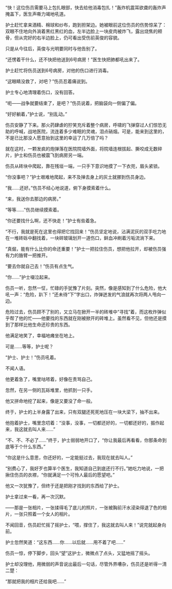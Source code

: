 ---
---
“快！这位伤员需要马上包扎眼部，快去给他消毒包扎！”轰炸机震耳欲聋的轰炸声掩盖下，医生声嘶力竭地吼道。

护士赶忙拿来酒精、棉球和纱布，跑到担架边。她被眼前这位伤员的伤势惊呆了：双眼不住地向外淌着黑红黑红的血，左半边脸上一块皮肉被炸飞，露出烧焦的颊骨，但从完好的右半边脸上，仍可看出受伤前英俊的容貌。

只是从今往后，英俊与光明要同时与他告别了。

“还愣着干什么，还不快把他送到6号病房！”医生快把肺都吼出来了。

护士赶忙将伤员送到6号病房，对他的伤口进行消毒。

“这眼睛没救了，对吧？”伤员忍着痛说到。

护士专心地清理着伤口，没有回答。

“呃——战争就要结束了，是吧？”伤员说着，把脑袋向一侧偏了偏。

“好好躺着，”护士说，“别乱动。”

伤员安静了下来。那火药肆虐的狞笑充斥着整个病房，呼啸的飞弹穿过人们惊恐无助的呼喊，战地医院，流连着多少难眠的灵魂，泪点硝烟。可是，能来到这里的，不是已比那没人愿意抬到这里的幸运了几万倍了吗？

就在这时，一颗发疯的炮弹落在医院院墙外面，将院墙连根拔起、撕咬成无数碎片，护士和伤员也被震飞到病房另一端。

伤员从砖块中爬起，靠在残垣一端，一只手下意识地摸了一下衣兜，眉头紧锁。

“你没事吧？”护士艰难地爬起，来不及掸去身上的灰土就挪到伤员身边。

“我……还好。”伤员不经心地说道，俯下身摸索着什么。

“来，我送你去那边的病房。”

“等等……”伤员继续摸索着。

“你还要找什么啊，还不快走！”护士有些着急。

“不行，我就是死在这里也得把它找回来！”伤员坚定地说，沾满泥灰的双手吃力地在一堆砖砾中翻找着，一块碎玻璃划开一道伤口，鲜血冲刷着污垢流淌下来。

“真倔，能有什么比你的命还重要！”护士一把拉住伤员，想把他拉开，却被伤员强有力的胳臂一把推开。

“要去你就自己去！”伤员有点生气。

“你……”护士啜泣起来。

伤员一听，忽然一怔，忙碌的手犹豫了片刻。突然，像是感知到了什么危险，他大吼一声：“危险，趴下！”还未待“下”字出口，炸弹迸发的气浪就再次将两人甩向一边。

危险过去，伤员顾不了别的，又立马在掀开一半的砖堆中“寻找”着，而这枚炸弹似乎帮了他的忙——他要找的东西就在刚被掀开的砖堆上。虽然看不见，但他还是摸到了那样比他生命还珍贵的东西。

他满足地笑了，幸福地瘫坐在地上。

可是……等等，护士呢？

“护士、护士！”伤员吼着。

不闻人语。

他更着急了，嘴里咕哝着，好像在责骂自己。

忽然，在另一侧的瓦砾堆里，他抓到一只手。

他又拼命地挖了起来，像是又要没了命一般。

终于，护士的上半身露了出来，只有双腿还死死地压在一块大梁下，抽不出来。

他抱着护士，嘴里念叨着：“没事，没事，一切都还好的，一切都还好的，振作起来，我这就去叫人来……”

“不、不、不必了……”终于，护士弱弱地开口了，“你让我最后再看看，你那条命到底等于个什么东西。”

“你这是什么意思，你还好的，一定能挺过去，我现在就去叫人。”

“别费心了，我好歹也算半个医生，我知道自己到底还行不行。”她吃力地说，一把揪住伤员的衣襟，“你就满足一个可怜人最后的愿望吧。”

他又一次犹豫了，但终于还是把刚才找到的东西给了护士。

护士拿过来一看，再一次沉默。

——那是一张相片，一张揉得毛了底儿的照片，一张被胸前汗水浸染得退了色的相片，一张只照着一个女人的相片。

不闻回音，伤员赶忙摇了摇护士，“喂，撑住了，我这就去叫人来！”说完就起身向前。

护士忽然笑道：“这东西……你……以后就……用不着了吧……”

伤员一惊，停下脚步，回头“望”这护士，微微点了点头，又猛地摇了摇头。

护士却没理他，用微弱的声音说出最后一句话，尽管外界嘈杂，伤员还是听得一清二楚：

“那就把我的相片还给我吧……”